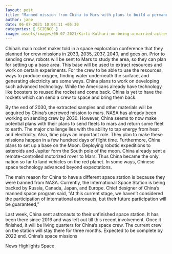 ```yaml
---
layout: post
title: "Manned mission from China to Mars with plans to build a permanently inhabited base"
author: jane 
date: 06-07-2021 10:04:11 +05:30 
categories: [ SCIENCE ] 
image: assets/images/06-07-2021/Kirti-Kulhari-on-being-a-married-actress.png
---
```

China’s main rocket maker told in a space exploration conference that they planned for crew missions in 2033, 2035, 2037, 2040, and goes on. Prior to sending crew, robots will be sent to Mars to study the area, so they can plan for setting up a base area. This base will be used to extract resources and work on certain experiments. For the crew to be able to use the resources, ways to produce oxygen, finding water underneath the surface, and generating electricity are some ways. China plans to work on developing such advanced technology. While the Americans already have technology like boosters to reused the rocket and come back. China is yet to have the rockets which can send a crew to space and bring them back.

By the end of 2030, the extracted samples and other materials will be acquired by China’s uncrewed mission to mars. NASA has already been working on sending crew by 2030. However, China seems to now make potential plans with their plans to send fleets to mars and return some fleet to earth. The major challenge lies with the ability to tap energy from heat and electricity. Also, time plays an important role. They plan to make these missions happen in a few hundred days of flight time. Furthermore, China plans to set up a base on the Moon. Deploying robotic expeditions to asteroids and Jupiter form the South pole of the moon. China already sent a remote-controlled motorized rover to Mars. Thus China became the only nation so far to land vehicles on the red planet. In some ways, Chinese space technology advanced beyond expectations.

The main reason for China to have a different space station is because they were banned from NASA. Currently, the International Space Station is being backed by Russia, Canada, Japan, and Europe. Chief designer of China’s manned space program said, “At this current stage, we haven’t considered the participation of international astronauts, but their future participation will be guaranteed,”

Last week, China sent astronauts to their unfinished space station. It has been there since 2016 and was left out till this recent involvement. Once it finished, it will be living quarters for China’s space crew. The current crew on the station will stay there for three months. Expected to be complete by 2022 end. China’s space missions

News Highlights Space